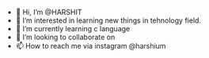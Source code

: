 - 👋 Hi, I’m @HARSHIT
- 👀 I’m interested in learning new things in tehnology field.
- 🌱 I’m currently learning c language
- 💞️ I’m looking to collaborate on 
- 📫 How to reach me via instagram @harshium

<!---
Newt0nXs/Newt0nXs is a ✨ special ✨ repository because its `README.md` (this file) appears on your GitHub profile.
You can click the Preview link to take a look at your changes.
--->
